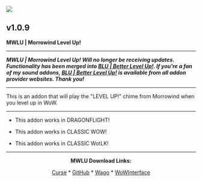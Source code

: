 [![](https://img.shields.io/static/v1?label=Donate&message=CashApp&color=brightgreen)](https://bit.ly/3fyxxSU)

v1.0.9
------------------------------

**MWLU | Morrowind Level Up!**

------------------------------

***MWLU | Morrowind Level Up! Will no longer be receiving updates. Functionality has been merged into [BLU | Better Level Up!](https://www.curseforge.com/wow/addons/blu-better-level-up "This link takes you to the Curseforge.com website, you may download it here and help support the developers."). If you're a fan of my sound addons, [BLU | Better Level Up!](https://www.curseforge.com/wow/addons/blu-better-level-up "This link takes you to the Curseforge.com website, you may download it here and help support the developers.") is available from all addon provider websites. Thank you!***

------------------------------

This is an addon that will play the "LEVEL UP!" chime from Morrowind when you level up in WoW.

------------------------------

- This addon works in DRAGONFLIGHT!

- This addon works in CLASSIC WOW!

- This addon works in CLASSIC WotLK!

------------------------------
<div align="center">

**MWLU Download Links:**

[Curse](https://www.curseforge.com/wow/addons/mwlu "This link takes you to the Curseforge.com website, you may download it here and help support the developers.") * [GitHub](https://github.com/donniedice/MWLU "This link takes you to the GitHub.com website, you may download it here.") * [Wago](https://addons.wago.io/addons/mwlu "This link takes you to the Wago.io website, you may download it here and help support the developers.") * [WoWInterface](https://www.wowinterface.com/downloads/info26259-MWLU-MorrowindLevelUp.html "This link takes you to the WoWInterface.com website, you may download it here.")

</div>
